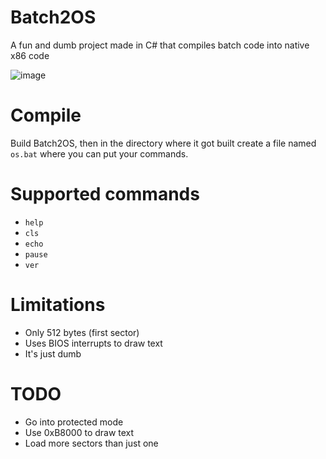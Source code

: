 # Batch2OS
A fun and dumb project made in C# that compiles batch code into native x86 code

![image](https://user-images.githubusercontent.com/49339966/167302328-3a19c666-0121-47ab-bc3b-da3aef58f5bd.png)

# Compile
Build Batch2OS, then in the directory where it got built create a file named ``os.bat`` where you can put your commands.

# Supported commands
- ``help``
- ``cls``
- ``echo``
- ``pause``
- ``ver``

# Limitations
- Only 512 bytes (first sector)
- Uses BIOS interrupts to draw text
- It's just dumb

# TODO
- Go into protected mode
- Use 0xB8000 to draw text
- Load more sectors than just one
